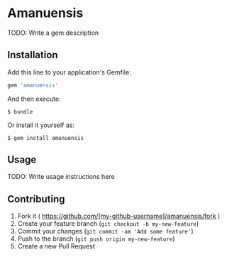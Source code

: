 # Amanuensis

TODO: Write a gem description

## Installation

Add this line to your application's Gemfile:

```ruby
gem 'amanuensis'
```

And then execute:

    $ bundle

Or install it yourself as:

    $ gem install amanuensis

## Usage

TODO: Write usage instructions here

## Contributing

1. Fork it ( https://github.com/[my-github-username]/amanuensis/fork )
2. Create your feature branch (`git checkout -b my-new-feature`)
3. Commit your changes (`git commit -am 'Add some feature'`)
4. Push to the branch (`git push origin my-new-feature`)
5. Create a new Pull Request
